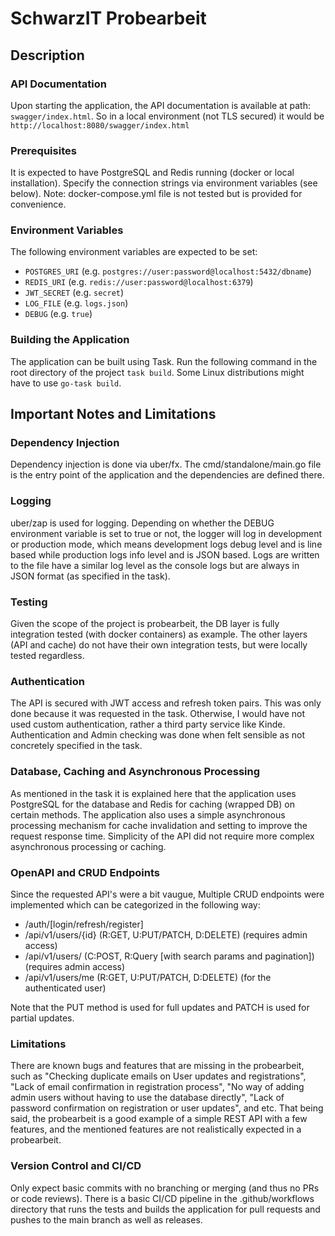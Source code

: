 # SchwarzIT Probearbeit

## Description

### API Documentation
Upon starting the application, the API documentation is available at path: `swagger/index.html`.
So in a local environment (not TLS secured) it would be `http://localhost:8080/swagger/index.html`

### Prerequisites
It is expected to have PostgreSQL and Redis running (docker or local installation). Specify the connection strings via environment variables (see below). Note: docker-compose.yml file is not tested but is provided for convenience.

### Environment Variables
The following environment variables are expected to be set:
- `POSTGRES_URI` (e.g. `postgres://user:password@localhost:5432/dbname`)
- `REDIS_URI` (e.g. `redis://user:password@localhost:6379`)
- `JWT_SECRET` (e.g. `secret`)
- `LOG_FILE` (e.g. `logs.json`)
- `DEBUG` (e.g. `true`)

### Building the Application
The application can be built using Task. Run the following command in the root directory of the project `task build`. Some Linux distributions might have to use ```go-task build```.

## Important Notes and Limitations

### Dependency Injection
Dependency injection is done via uber/fx. The cmd/standalone/main.go file is the entry point of the application and the dependencies are defined there.

### Logging
uber/zap is used for logging. Depending on whether the DEBUG environment variable is set to true or not, the logger will log in development or production mode, which means development logs debug level and is line based while production logs info level and is JSON based. Logs are written to the file have a similar log level as the console logs but are always in JSON format (as specified in the task).

### Testing
Given the scope of the project is probearbeit, the DB layer is fully integration tested (with docker containers) as example. The other layers (API and cache) do not have their own integration tests, but were locally tested regardless.

### Authentication
The API is secured with JWT access and refresh token pairs. This was only done because it was requested in the task. Otherwise, I would have not used custom authentication, rather a third party service like Kinde. Authentication and Admin checking was done when felt sensible as not concretely specified in the task.

### Database, Caching and Asynchronous Processing
As mentioned in the task it is explained here that the application uses PostgreSQL for the database and Redis for caching (wrapped DB) on certain methods. The application also uses a simple asynchronous processing mechanism for cache invalidation and setting to improve the request response time. Simplicity of the API did not require more complex asynchronous processing or caching.

### OpenAPI and CRUD Endpoints
Since the requested API's were a bit vaugue, Multiple CRUD endpoints were implemented which can be categorized in the following way:
- /auth/[login/refresh/register]
- /api/v1/users/{id} (R:GET, U:PUT/PATCH, D:DELETE) (requires admin access)
- /api/v1/users/ (C:POST, R:Query [with search params and pagination]) (requires admin access)
- /api/v1/users/me (R:GET, U:PUT/PATCH, D:DELETE) (for the authenticated user)

Note that the PUT method is used for full updates and PATCH is used for partial updates.

### Limitations
There are known bugs and features that are missing in the probearbeit, such as "Checking duplicate emails on User updates and registrations", "Lack of email confirmation in registration process", "No way of adding admin users without having to use the database directly", "Lack of password confirmation on registration or user updates", and etc. That being said, the probearbeit is a good example of a simple REST API with a few features, and the mentioned features are not realistically expected in a probearbeit.

### Version Control and CI/CD
Only expect basic commits with no branching or merging (and thus no PRs or code reviews). There is a basic CI/CD pipeline in the .github/workflows directory that runs the tests and builds the application for pull requests and pushes to the main branch as well as releases.